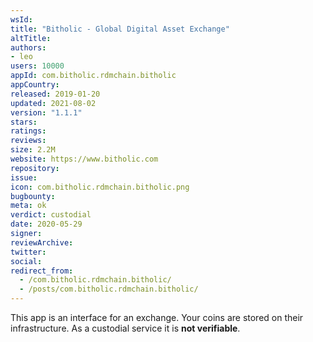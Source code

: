 ```yaml
---
wsId: 
title: "Bitholic - Global Digital Asset Exchange"
altTitle: 
authors:
- leo
users: 10000
appId: com.bitholic.rdmchain.bitholic
appCountry: 
released: 2019-01-20
updated: 2021-08-02
version: "1.1.1"
stars: 
ratings: 
reviews: 
size: 2.2M
website: https://www.bitholic.com
repository: 
issue: 
icon: com.bitholic.rdmchain.bitholic.png
bugbounty: 
meta: ok
verdict: custodial
date: 2020-05-29
signer: 
reviewArchive:
twitter: 
social:
redirect_from:
  - /com.bitholic.rdmchain.bitholic/
  - /posts/com.bitholic.rdmchain.bitholic/
---
```


This app is an interface for an exchange. Your coins are stored on their
infrastructure. As a custodial service it is **not verifiable**.

